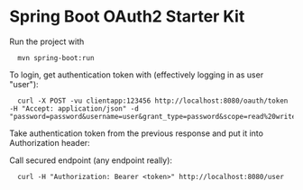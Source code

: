 # Spring Boot OAuth2 Starter Kit

Run the project with

```
  mvn spring-boot:run
```

To login, get authentication token with (effectively logging in as user "user"):

```
  curl -X POST -vu clientapp:123456 http://localhost:8080/oauth/token -H "Accept: application/json" -d "password=password&username=user&grant_type=password&scope=read%20write&client_secrret=123456&client_id=clientapp"
```

Take authentication token from the previous response and put it into Authorization header:

Call secured endpoint (any endpoint really):

```
  curl -H "Authorization: Bearer <token>" http://localhost:8080/user
```
